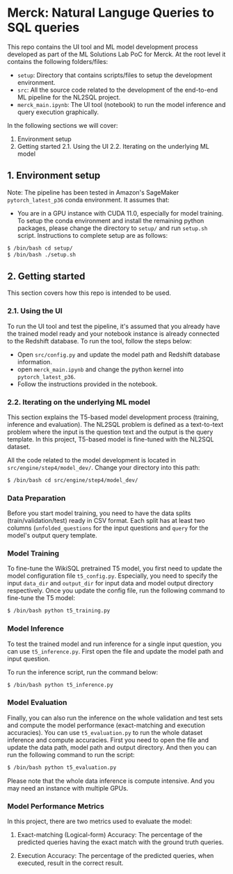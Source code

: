 # Merck: Natural Languge Queries to SQL queries
This repo contains the UI tool and ML model development process developed as part of the ML Solutions Lab PoC for Merck. At the root level it contains the following folders/files:

* `setup`: Directory that contains scripts/files to setup the development environment.
* `src`: All the source code related to the development of the end-to-end ML pipeline for the NL2SQL project. 
* `merck_main.ipynb`: The UI tool (notebook) to run the model inference and query execution graphically.

In the following sections we will cover:
1. Environment setup
2. Getting started
    2.1. Using the UI
    2.2. Iterating on the underlying ML model

## 1. Environment setup

Note: The pipeline has been tested in Amazon's SageMaker `pytorch_latest_p36` conda environment. It assumes that:

* You are in a GPU instance with CUDA 11.0, especially for model training. To setup the conda environment and install the remaining python packages, please change the directory to `setup/` and run `setup.sh` script. Instructions to complete setup are as follows:

```bash
$ /bin/bash cd setup/
$ /bin/bash ./setup.sh
```

## 2. Getting started

This section covers how this repo is intended to be used. 

### 2.1. Using the UI

To run the UI tool and test the pipeline, it's assumed that you already have the trained model ready and your notebook instance is already connected to the Redshift database. To run the tool, follow the steps below:
* Open `src/config.py` and update the model path and Redshift database information.
* open `merck_main.ipynb` and change the python kernel into `pytorch_latest_p36`.
* Follow the instructions provided in the notebook.


### 2.2. Iterating on the underlying ML model

This section explains the T5-based model development process (training, inference and evaluation). The NL2SQL problem is defined as a text-to-text problem where the input is the question text and the output is the query template. In this project, T5-based model is fine-tuned with the NL2SQL dataset.

All the code related to the model development is located in `src/engine/step4/model_dev/`. Change your directory into this path:

```bash
$ /bin/bash cd src/engine/step4/model_dev/
```

### Data Preparation
Before you start model training, you need to have the data splits (train/validation/test) ready in CSV format. Each split has at least two columns (`unfolded_questions` for the input questions and `query` for the model's output query template.

### Model Training
To fine-tune the WikiSQL pretrained T5 model, you first need to update the model configuration file `t5_config.py`. Especially, you need to specify the input `data_dir` and `output_dir` for input data and model output directory respectively. Once you update the config file, run the following command to fine-tune the T5 model:

```bash
$ /bin/bash python t5_training.py
```


### Model Inference
To test the trained model and run inference for a single input question, you can use `t5_inference.py`. First open the file and update the model path and input question.

To run the inference script, run the command below:

```bash
$ /bin/bash python t5_inference.py
```


### Model Evaluation
Finally, you can also run the inference on the whole validation and test sets and compute the model performance (exact-matching and execution accuracies). You can use `t5_evaluation.py` to run the whole dataset inference and compute accuracies. First you need to open the file and update the data path, model path and output directory. And then you can run the following command to run the script:

```bash
$ /bin/bash python t5_evaluation.py
```

Please note that the whole data inference is compute intensive. And you may need an instance with multiple GPUs.


### Model Performance Metrics
In this project, there are two metrics used to evaluate the model:

1. Exact-matching (Logical-form) Accuracy: 
The percentage of the predicted queries having the exact match with the ground truth queries.

2. Execution Accuracy: 
The percentage of the predicted queries, when executed, result in the correct result.
